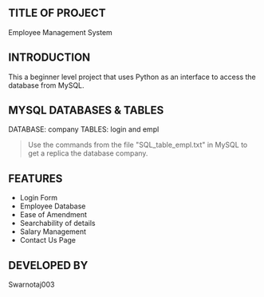 ## TITLE OF PROJECT
Employee Management System

## INTRODUCTION
This a beginner level project that uses Python as an interface to access the database from MySQL.

## MYSQL DATABASES & TABLES
DATABASE:  company
TABLES:  login and empl
> Use the commands from the file "SQL_table_empl.txt" in MySQL to get a replica the database company.

## FEATURES
-	Login Form
-   Employee Database
-   Ease of Amendment
-   Searchability of details
-   Salary Management
- 	Contact Us Page

## DEVELOPED BY
Swarnotaj003